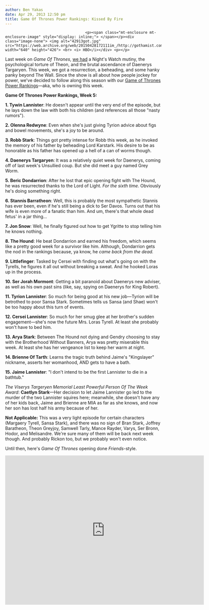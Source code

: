 ```yaml
---
author: Ben Yakas
date: Apr 29, 2013 12:50 pm
title: Game Of Thrones Power Rankings: Kissed By Fire
---
```


	
										<p><span class="mt-enclosure mt-enclosure-image" style="display: inline;"> </span></p><div class="image-none"> <img alt="42913got.jpg" src="https://web.archive.org/web/20150428172111im_/http://gothamist.com/attachments/byakas/42913got.jpg" width="640" height="426"> <br> <i> HBO</i></div> <p></p>

<p>Last week on <em>Game Of Thrones</em>, <a href="https://web.archive.org/web/20150428172111/http://gothamist.com/2013/04/21/game_of_thrones_power_rankings_and.php">we had</a> a Night&apos;s Watch mutiny, the psychological torture of Theon, and the brutal ascendance of Daenerys Targaryen. This week, we got a resurrection, a beheading, and some hanky panky beyond The Wall. Since the show is all about how people jockey for power, we&apos;ve decided to follow along this season with our <a href="https://web.archive.org/web/20150428172111/http://gothamist.com/tags/gameofthronespowerrankings">Game of Thrones Power Rankings</a>&#x2014;aka, who is owning this week.</p>

<p><strong>Game Of Thrones Power Rankings, Week 5:</strong></p>

<p><strong>1. Tywin Lannister</strong>: He doesn&apos;t appear until the very end of the episode, but he lays down the law with both his children (and references all those &quot;nasty rumors&quot;).</p>

<p><strong>2. Olenna Redwyne</strong>: Even when she&apos;s just giving Tyrion advice about figs and bowel movements, she&apos;s a joy to be around.</p>

<p><strong>3. Robb Stark</strong>: Things got pretty intense for Robb this week, as he invoked the memory of his father by beheading Lord Karstark. His desire to be as honorable as his father has opened up a hell of a can of worms though.</p>

<p><strong>4. Daenerys Targaryen</strong>: It was a relatively quiet week for Daenerys, coming off of last week&apos;s Unsullied coup. But she did meet a guy named Grey Worm.</p>

<p><strong>5. Beric Dondarrion</strong>: After he lost that epic opening fight with The Hound, he was resurrected thanks to the Lord of Light. <em>For the sixth time.</em> Obviously he&apos;s doing something right.</p>

<p><strong>6. Stannis Barratheon</strong>: Well, this is probably the most sympathetic Stannis has ever been, even if he&apos;s still being a dick to Ser Davos. Turns out that his wife is even more of a fanatic than him. And um, there&apos;s that whole dead fetus&apos; in a jar thing...</p>

<p><strong>7. Jon Snow</strong>: Well, he finally figured out how to get Ygritte to stop telling him he knows nothing.</p>

<p><strong>8. The Hound</strong>: He beat Dondarrion and earned his freedom, which seems like a pretty good week for a survivor like him. Although, Dondarrion gets the nod in the rankings because, ya know, he <em>came back from the dead.</em></p>

<p><strong>9. Littlefinger</strong>: Tasked by Cersei with finding out what&apos;s going on with the Tyrells, he figures it all out without breaking a sweat. And he hooked Loras up in the process.</p>

<p><strong>10. Ser Jorah Mormont</strong>: Getting a bit paranoid about Daenerys new adviser, as well as his own past sins (like, say, spying on Daenerys for King Robert). </p>

<p><strong>11. Tyrion Lannister</strong>: So much for being good at his new job&#x2014;Tyrion will be betrothed to poor Sansa Stark. Sometimes tells us Sansa (and Shae) won&apos;t be too happy about this turn of events.</p>

<p><strong>12. Cersei Lannister</strong>: So much for her smug glee at her brother&apos;s sudden engagement&#x2014;she&apos;s now the future Mrs. Loras Tyrell. At least she probably won&apos;t have to bed him.</p>

<p><strong>13. Arya Stark</strong>: Between The Hound not dying and Gendry choosing to stay with the Brotherhood Without Banners, Arya was pretty miserable this week. At least she has her vengeance list to keep her warm at night.</p>

<p><strong>14. Brienne Of Tarth</strong>: Learns the tragic truth behind Jaime&apos;s &quot;Kingslayer&quot; nickname, asserts her womanhood, AND gets to have a bath.</p>

<p><strong>15. Jaime Lannister</strong>: &quot;I don&apos;t intend to be the first Lannister to die in a bathtub.&quot;</p>

<p><em>The Viserys Targeryen Memorial Least Powerful Person Of The Week Award</em>: <strong>Caetlyn Stark</strong>&#x2014;Her decision to let Jaime Lannister go led to the murder of the two Lannister squires here; meanwhile, she doesn&apos;t have any of her kids back, Jaime and Brienne are MIA as far as she knows, and now her son has lost half his army because of her.</p>

<p><strong>Not Applicable:</strong> This was a very light episode for certain characters (Margaery Tyrell, Sansa Stark), and there was no sign of Bran Stark, Joffrey Baratheon, Theon Greyjoy, Samwell Tarly, Mance Rayder, Varys, Ser Bronn, Hodor, and Melisandre.  We&apos;re sure many of them will be back next week though. And probably Rickon too, but we probably won&apos;t even notice.</p>

<p>Until then, here&apos;s <em>Game Of Thrones</em> opening done <em>Friends</em>-style.</p>

<p><iframe width="640" height="480" src="https://web.archive.org/web/20150428172111if_/http://www.youtube.com/embed/Axhuno1LTsc" frameborder="0" allowfullscreen></iframe></p>					
										
									
				
